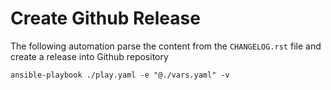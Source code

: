 # Create Github Release

The following automation parse the content from the `CHANGELOG.rst` file and
create a release into Github repository

```shell
ansible-playbook ./play.yaml -e "@./vars.yaml" -v
```